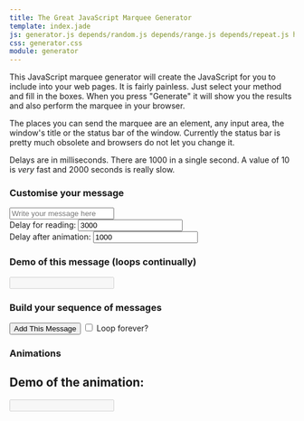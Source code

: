 ```yaml
---
title: The Great JavaScript Marquee Generator
template: index.jade
js: generator.js depends/random.js depends/range.js depends/repeat.js hide/backspace.js hide/explode.js hide/fly-off.js hide/none.js hide/slide-left.js hide/slide-right.js show/cryptography.js show/implode.js show/none.js show/slam.js show/slide-left.js show/slide-right.js show/typing.js
css: generator.css
module: generator
---
```


This JavaScript marquee generator will create the JavaScript for you to include into your web pages.  It is fairly painless.  Just select your method and fill in the boxes.  When you press "Generate" it will show you the results and also perform the marquee in your browser.

The places you can send the marquee are an element, any input area, the window's title or the status bar of the window.  Currently the status bar is pretty much obsolete and browsers do not let you change it.

Delays are in milliseconds.  There are 1000 in a single second.  A value of 10 is *very* fast and 2000 seconds is really slow.

<div generator class="generator">
	<h3>
		Customise your message
	</h3>
	<div>
		<input type="text" ng-model="message" placeholder="Write your message here" class="long" />
	</div>
	<div generator-method="showMethodList" callback="setShowMethod(method)" label="'Method for showing:'"></div>
	<div>
		Delay for reading:
		<input type="text" ng-model="readDelay" value="3000" class="short" />
	</div>
	<div generator-method="hideMethodList" callback="setHideMethod(method)" label="'Method for hiding:'"></div>
	<div>
		Delay after animation:
		<input type="text" ng-model="betweenDelay" value="1000" class="short" />
	</div>
	<div>
		<h3>
			Demo of this message (loops continually)
		</h3>
		<input type="text" disabled="disabled" class="long" generator-demo="preview" />
	</div>
	<div>
        <h3>
            Build your sequence of messages
        </h3>
		<button ng-click="addConfig">Add This Message</button>
		<label>
			<input type="checkbox" ng-mode="repeat" />
			Loop forever?
		</label>
	</div>
	<div ng-show="animationList.length">
		<h3>
			Animations
		</h3>
		<div ng-repeat="animation in animationList">
		</div>
		<div>
			<h2>
				Demo of the animation:
			</h2>
			<input type="text" disabled="disabled" class="long" generator-demo="animationList" />
		</div>
	</div>
</div>
<script type="text/ng-template" id="method">
	<select ng-model="method" ng-options="methodObj.title for (key, methodObj) in methodList">
		<option value="" ng-bind="label"></option>
	</select>
	<div ng-show="method" class="methodDetail">
		<div ng-bind="method.description" class="description"></div>
		<div class="variables" ng-show="method.variables">
			<div class="variable" ng-repeat="variable in method.variables">
				<span ng-bind="variable.name"></span>:
				<input type="text" ng-model="variable.currentValue" class="short" />
				<span ng-bind="variable.description" class="description"></span>
			</div>
		</div>
	</div>
</script>
